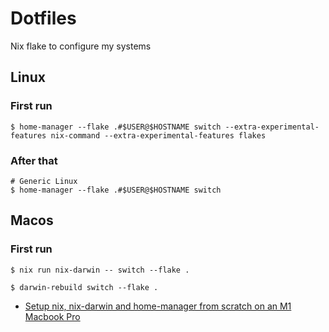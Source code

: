# Dotfiles

Nix flake to configure my systems

## Linux

### First run

```shell
$ home-manager --flake .#$USER@$HOSTNAME switch --extra-experimental-features nix-command --extra-experimental-features flakes
```

### After that

```shell
# Generic Linux
$ home-manager --flake .#$USER@$HOSTNAME switch
```

## Macos

### First run

```shell
$ nix run nix-darwin -- switch --flake .
```

```shell
$ darwin-rebuild switch --flake .
```

- [Setup nix, nix-darwin and home-manager from scratch on an M1 Macbook Pro ](https://gist.github.com/jmatsushita/5c50ef14b4b96cb24ae5268dab613050)
